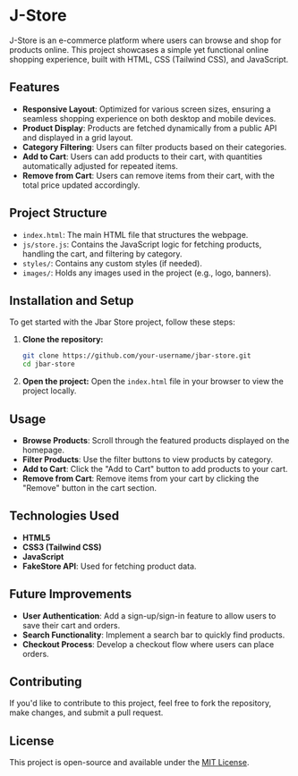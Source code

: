 
# J-Store

J-Store is an e-commerce platform where users can browse and shop for products online. This project showcases a simple yet functional online shopping experience, built with HTML, CSS (Tailwind CSS), and JavaScript.

## Features

- **Responsive Layout**: Optimized for various screen sizes, ensuring a seamless shopping experience on both desktop and mobile devices.
- **Product Display**: Products are fetched dynamically from a public API and displayed in a grid layout.
- **Category Filtering**: Users can filter products based on their categories.
- **Add to Cart**: Users can add products to their cart, with quantities automatically adjusted for repeated items.
- **Remove from Cart**: Users can remove items from their cart, with the total price updated accordingly.

## Project Structure

- `index.html`: The main HTML file that structures the webpage.
- `js/store.js`: Contains the JavaScript logic for fetching products, handling the cart, and filtering by category.
- `styles/`: Contains any custom styles (if needed).
- `images/`: Holds any images used in the project (e.g., logo, banners).

## Installation and Setup

To get started with the Jbar Store project, follow these steps:

1. **Clone the repository:**
   ```bash
   git clone https://github.com/your-username/jbar-store.git
   cd jbar-store
   ```

2. **Open the project:**
   Open the `index.html` file in your browser to view the project locally.

## Usage

- **Browse Products**: Scroll through the featured products displayed on the homepage.
- **Filter Products**: Use the filter buttons to view products by category.
- **Add to Cart**: Click the "Add to Cart" button to add products to your cart.
- **Remove from Cart**: Remove items from your cart by clicking the "Remove" button in the cart section.

## Technologies Used

- **HTML5**
- **CSS3 (Tailwind CSS)**
- **JavaScript**
- **FakeStore API**: Used for fetching product data.

## Future Improvements

- **User Authentication**: Add a sign-up/sign-in feature to allow users to save their cart and orders.
- **Search Functionality**: Implement a search bar to quickly find products.
- **Checkout Process**: Develop a checkout flow where users can place orders.

## Contributing

If you'd like to contribute to this project, feel free to fork the repository, make changes, and submit a pull request.

## License

This project is open-source and available under the [MIT License](LICENSE).


